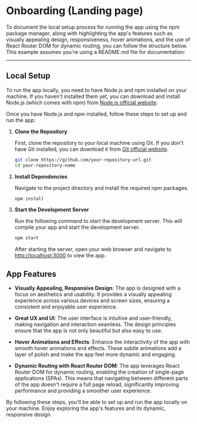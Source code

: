 # Onboarding (Landing page)


To document the local setup process for running the app using the npm package manager, along with highlighting the app's features such as visually appealing design, responsiveness, hover animations, and the use of React Router DOM for dynamic routing, you can follow the structure below. This example assumes you're using a README.md file for documentation:

---

## Local Setup

To run the app locally, you need to have Node.js and npm installed on your machine. If you haven't installed them yet, you can download and install Node.js (which comes with npm) from [Node.js official website](https://nodejs.org/).

Once you have Node.js and npm installed, follow these steps to set up and run the app:

1. **Clone the Repository**

   First, clone the repository to your local machine using Git. If you don't have Git installed, you can download it from [Git official website](https://git-scm.com/downloads).

   ```bash
   git clone https://github.com/your-repository-url.git
   cd your-repository-name
   ```

2. **Install Dependencies**

   Navigate to the project directory and install the required npm packages.

   ```bash
   npm install
   ```

3. **Start the Development Server**

   Run the following command to start the development server. This will compile your app and start the development server.

   ```bash
   npm start
   ```

   After starting the server, open your web browser and navigate to [http://localhost:3000](http://localhost:3000) to view the app.

## App Features

- **Visually Appealing, Responsive Design**: The app is designed with a focus on aesthetics and usability. It provides a visually appealing experience across various devices and screen sizes, ensuring a consistent and enjoyable user experience.

- **Great UX and UI**: The user interface is intuitive and user-friendly, making navigation and interaction seamless. The design principles ensure that the app is not only beautiful but also easy to use.

- **Hover Animations and Effects**: Enhance the interactivity of the app with smooth hover animations and effects. These subtle animations add a layer of polish and make the app feel more dynamic and engaging.

- **Dynamic Routing with React Router DOM**: The app leverages React Router DOM for dynamic routing, enabling the creation of single-page applications (SPAs). This means that navigating between different parts of the app doesn't require a full page reload, significantly improving performance and providing a smoother user experience.

By following these steps, you'll be able to set up and run the app locally on your machine. Enjoy exploring the app's features and its dynamic, responsive design



